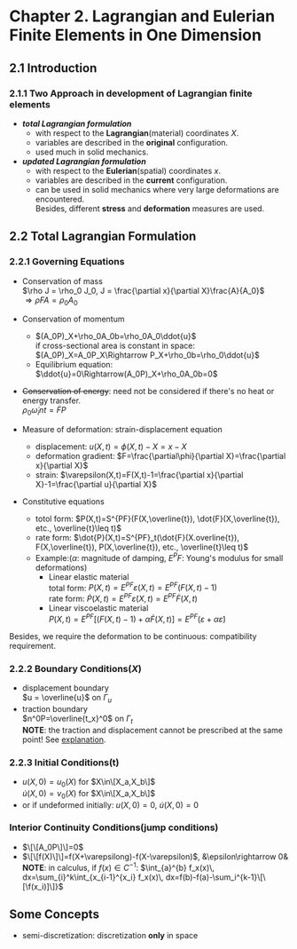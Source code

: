 # Chapter 2.  Lagrangian and Eulerian Finite Elements in One Dimension
## 2.1 Introduction  
### 2.1.1 Two Approach in development of Lagrangian finite elements  
- ***total Lagrangian formulation***  
  - with respect to the **Lagrangian**(material) coordinates $X$.  
  - variables are described in the **original** configuration.  
  - used much in solid mechanics.  
- ***updated Lagrangian formulation***  
  - with respect to the **Eulerian**(spatial) coordinates $x$.  
  - variables are described in the **current** configuration.  
  - can be used in solid mechanics where very large deformations are encountered.  
Besides, different **stress** and **deformation** measures are used.  
## 2.2 Total Lagrangian Formulation  
### 2.2.1 Governing Equations  
- Conservation of mass  
  $\rho J = \rho_0 J_0, J = \frac{\partial x}{\partial X}\frac{A}{A_0}$  
  $\Rightarrow \rho FA = \rho_0A_0$  
- Conservation of momentum  

  - $(A_0P)_X+\rho_0A_0b=\rho_0A_0\ddot{u}$  
  if cross-sectional area is constant in space:  
  $(A_0P)_X=A_0P_X\Rightarrow P_X+\rho_0b=\rho_0\ddot{u}$  
  - Equilibrium equation:  
  $\ddot{u}=0\Rightarrow(A_0P)_X+\rho_0A_0b=0$  
- ~~Conservation of energy~~: need not be considered if there's no heat or energy transfer.    
  $\rho_0\dot{\omega}_int=\dot{F}P$  
- Measure of deformation: strain-displacement equation  
  - displacement: $u(X,t)=\phi(X,t)-X=x-X$  
  - deformation gradient: $F=\frac{\partial\phi}{\partial X}=\frac{\partial x}{\partial X}$  
  - strain: $\varepsilon(X,t)=F(X,t)-1=\frac{\partial x}{\partial X}-1=\frac{\partial u}{\partial X}$  
- Constitutive equations  
  - totol form: $P(X,t)=S^{PF}(F(X,\overline{t}), \dot{F}(X,\overline{t}), etc., \overline{t}\leq t)$  
  - rate form: $\dot{P}(X,t)=S^{PF}_t(\dot{F}(X.overline{t}), F(X,\overline{t}), P(X,\overline{t}), etc., \overline{t}\leq t)$  
  - Example:($\alpha$: magnitude of damping, $E^PF$: Young's modulus for small deformations)  
    - Linear elastic material  
      total form: $P(X,t)=E^{PF}\varepsilon(X,t)=E^{PF}(F(X,t)-1)$  
      rate form: $\dot{P}(X,t)=E^{PF}\dot{\varepsilon}(X,t)=E^{PF}\dot{F}(X,t)$  
    - Linear viscoelastic material  
      $P(X,t)=E^{PF}[(F(X,t)-1)+\alpha\dot{F}(X,t)]=E^{PF}(\varepsilon+{\alpha}\dot{\varepsilon})$  
  
Besides, we require the deformation to be continuous: compatibility requirement.  
### 2.2.2 Boundary Conditions($X$)  
- displacement boundary  
  $u = \overline{u}$ on $\Gamma_u$  
- traction boundary  
  $n^0P=\overline{t_x}^0$ on $\Gamma_t$  
**NOTE**: the traction and displacement cannot be prescribed at the same point! See [explanation](./boundary_condition.pdf).  
### 2.2.3 Initial Conditions(t)
- $u(X,0)=u_0(X)$ for $X\in\[X_a,X_b\]$  
  $\dot{u}(X,0)=\nu_0(X)$ for $X\in\[X_a,X_b\]$  
- or if undeformed initially:
  $u(X,0)=0$, $\dot{u}(X,0)=0$
### Interior Continuity Conditions(jump conditions)
- $\[\[A_0P\]\]=0$
- $\[\[f(X)\]\]=f(X+\varepsilong)-f(X-\varepsilon)$, &\epsilon\rightarrow 0&  
**NOTE**: in calculus, if $f(x)\in C^{-1}$: 	$\int_{a}^{b} f_x(x)\, dx=\sum_{i}^k\int_{x_{i-1}^{x_i} f_x(x)\, dx=f(b)-f(a)-\sum_i^{k-1}\[\[\f(x_i)]\]}$
  

  
## **Some Concepts**  
- semi-discretization: discretization **only** in space
